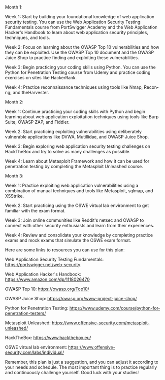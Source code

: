 Month 1:

Week 1: Start by building your foundational knowledge of web application security testing. You can use the Web Application Security Testing Fundamentals course from PortSwigger Academy and the Web Application Hacker's Handbook to learn about web application security principles, techniques, and tools.

Week 2: Focus on learning about the OWASP Top 10 vulnerabilities and how they can be exploited. Use the OWASP Top 10 document and the OWASP Juice Shop to practice finding and exploiting these vulnerabilities.

Week 3: Begin practicing your coding skills using Python. You can use the Python for Penetration Testing course from Udemy and practice coding exercises on sites like HackerRank.

Week 4: Practice reconnaissance techniques using tools like Nmap, Recon-ng, and theHarvester.

Month 2:

Week 1: Continue practicing your coding skills with Python and begin learning about web application exploitation techniques using tools like Burp Suite, OWASP ZAP, and Fiddler.

Week 2: Start practicing exploiting vulnerabilities using deliberately vulnerable applications like DVWA, Mutillidae, and OWASP Juice Shop.

Week 3: Begin exploring web application security testing challenges on HackTheBox and try to solve as many challenges as possible.

Week 4: Learn about Metasploit Framework and how it can be used for penetration testing by completing the Metasploit Unleashed course.

Month 3:

Week 1: Practice exploiting web application vulnerabilities using a combination of manual techniques and tools like Metasploit, sqlmap, and XSStrike.

Week 2: Start practicing using the OSWE virtual lab environment to get familiar with the exam format.

Week 3: Join online communities like Reddit's netsec and OWASP to connect with other security enthusiasts and learn from their experiences.

Week 4: Review and consolidate your knowledge by completing practice exams and mock exams that simulate the OSWE exam format.

Here are some links to resources you can use for this plan:

Web Application Security Testing Fundamentals: https://portswigger.net/web-security

Web Application Hacker's Handbook: https://www.amazon.com/dp/1118026470

OWASP Top 10: https://owasp.org/Top10/

OWASP Juice Shop: https://owasp.org/www-project-juice-shop/

Python for Penetration Testing: https://www.udemy.com/course/python-for-penetration-testers/

Metasploit Unleashed: https://www.offensive-security.com/metasploit-unleashed/

HackTheBox: https://www.hackthebox.eu/

OSWE virtual lab environment: https://www.offensive-security.com/labs/individual/

Remember, this plan is just a suggestion, and you can adjust it according to your needs and schedule. The most important thing is to practice regularly and continuously challenge yourself. Good luck with your studies!
